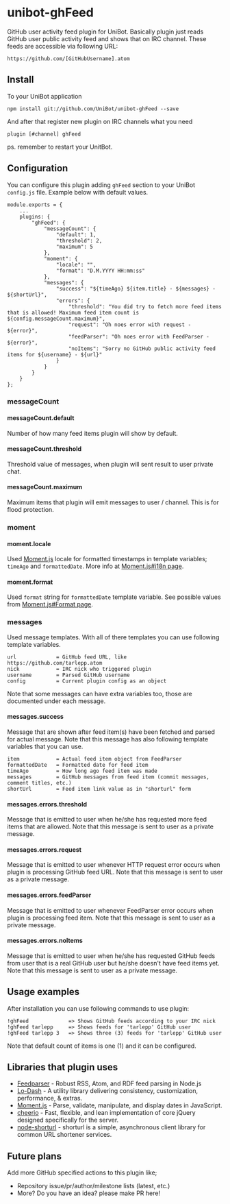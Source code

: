# unibot-ghFeed
GitHub user activity feed plugin for UniBot. Basically plugin just reads GitHub user public activity feed and shows 
that on IRC channel. These feeds are accessible via following URL:

```
https://github.com/[GitHubUsername].atom
``` 

## Install
To your UniBot application

```npm install git://github.com/UniBot/unibot-ghFeed --save```

And after that register new plugin on IRC channels what you need

```plugin [#channel] ghFeed```

ps. remember to restart your UnitBot.

## Configuration
You can configure this plugin adding ```ghFeed``` section to your UniBot ```config.js``` file. Example below with
default values.

```
module.exports = { 
    ...
    plugins: {
        "ghFeed": {
            "messageCount": {
                "default": 1,
                "threshold": 2,
                "maximum": 5
            },
            "moment": {
                "locale": "",
                "format": "D.M.YYYY HH:mm:ss"
            },
            "messages": {
                "success": "${timeAgo} ${item.title} - ${messages} - ${shortUrl}",
                "errors": {
                    "threshold": "You did try to fetch more feed items that is allowed! Maximum feed item count is ${config.messageCount.maximum}",
                    "request": "Oh noes error with request - ${error}",
                    "feedParser": "Oh noes error with FeedParser - ${error}",
                    "noItems": "Sorry no GitHub public activity feed items for ${username} - ${url}"
                }
            }
        }
    }
};
```

### messageCount
#### messageCount.default
Number of how many feed items plugin will show by default.

#### messageCount.threshold
Threshold value of messages, when plugin will sent result to user private chat. 

#### messageCount.maximum
Maximum items that plugin will emit messages to user / channel. This is for flood protection.

### moment
#### moment.locale
Used [Moment.js](http://momentjs.com/) locale for formatted timestamps in template variables; ```timeAgo``` and 
```formattedDate```. More info at [Moment.js#i18n page](http://momentjs.com/docs/#/i18n/).

#### moment.format
Used ```format``` string for ```formattedDate``` template variable. See possible values from 
[Moment.js#Format page](http://momentjs.com/docs/#/displaying/format/).

### messages
Used message templates. With all of there templates you can use following template variables.

```
url             = GitHub feed URL, like https://github.com/tarlepp.atom
nick            = IRC nick who triggered plugin
username        = Parsed GitHub username
config          = Current plugin config as an object
```

Note that some messages can have extra variables too, those are documented under each message.

#### messages.success
Message that are shown after feed item(s) have been fetched and parsed for actual message. Note that this message has
also following template variables that you can use.

```
item            = Actual feed item object from FeedParser
formattedDate   = Formatted date for feed item 
timeAgo         = How long ago feed item was made
messages        = GitHub messages from feed item (commit messages, comment titles, etc.)
shortUrl        = Feed item link value as in "shorturl" form
```

#### messages.errors.threshold
Message that is emitted to user when he/she has requested more feed items that are allowed. Note that this message is 
sent to user as a private message.

#### messages.errors.request
Message that is emitted to user whenever HTTP request error occurs when plugin is processing GitHub feed URL. Note that
this message is sent to user as a private message.
 
#### messages.errors.feedParser
Message that is emitted to user whenever FeedParser error occurs when plugin is processing feed item. Note that this 
message is sent to user as a private message.

#### messages.errors.noItems
Message that is emitted to user when he/she has requested GitHub feeds from user that is a real GitHub user but he/she
doesn't have feed items yet. Note that this message is sent to user as a private message.

## Usage examples
After installation you can use following commands to use plugin:

```
!ghFeed             => Shows GitHub feeds according to your IRC nick
!ghFeed tarlepp     => Shows feeds for 'tarlepp' GitHub user
!ghFeed tarlepp 3   => Shows three (3) feeds for 'tarlepp' GitHub user
```

Note that default count of items is one (1) and it can be configured.

## Libraries that plugin uses
* [Feedparser](https://github.com/danmactough/node-feedparser) - Robust RSS, Atom, and RDF feed parsing in Node.js
* [Lo-Dash](https://lodash.com/) - A utility library delivering consistency, customization, performance, & extras.
* [Moment.js](http://momentjs.com/) - Parse, validate, manipulate, and display dates in JavaScript.
* [cheerio](https://github.com/cheeriojs/cheerio) - Fast, flexible, and lean implementation of core jQuery designed specifically for the server.
* [node-shorturl](https://github.com/jdub/node-shorturl) - shorturl is a simple, asynchronous client library for common URL shortener services.

## Future plans
Add more GitHub specified actions to this plugin like;
* Repository issue/pr/author/milestone lists (latest, etc.)
* More? Do you have an idea? please make PR here!
